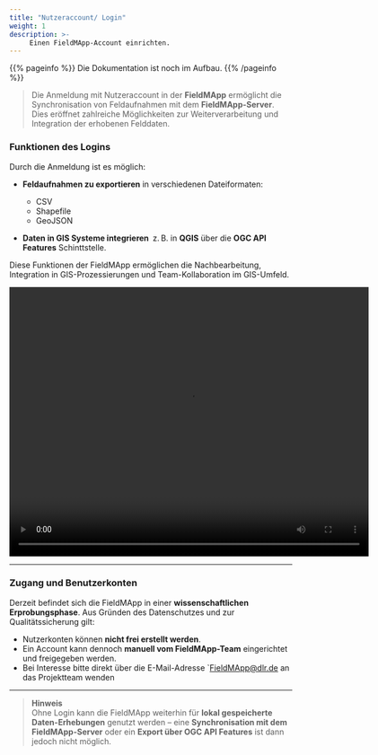```yaml
---
title: "Nutzeraccount/ Login"
weight: 1
description: >-
     Einen FieldMApp-Account einrichten.
---
```


{{% pageinfo %}}
Die Dokumentation ist noch im Aufbau.
{{% /pageinfo %}}

> Die Anmeldung mit Nutzeraccount in der **FieldMApp** ermöglicht die Synchronisation von Feldaufnahmen mit dem **FieldMApp-Server**. Dies eröffnet zahlreiche Möglichkeiten zur Weiterverarbeitung und Integration der erhobenen Felddaten.

### Funktionen des Logins

Durch die Anmeldung ist es möglich:

- **Feldaufnahmen zu exportieren** in verschiedenen Dateiformaten:
  - CSV  
  - Shapefile  
  - GeoJSON  

- **Daten in GIS Systeme integrieren ** z. B. in **QGIS** über die **OGC API Features** Schinttstelle.

Diese Funktionen der FieldMApp ermöglichen die Nachbearbeitung, Integration in GIS-Prozessierungen und Team-Kollaboration im GIS-Umfeld.

<video width="640" height="480" controls>
  <source src="https://github.com/fieldmapp/fieldmapp.github.io/raw/refs/heads/master/assets/video/fm_login.mp4" type="video/mp4">
</video>


---

### Zugang und Benutzerkonten

Derzeit befindet sich die FieldMApp in einer **wissenschaftlichen Erprobungsphase**. Aus Gründen des Datenschutzes und zur Qualitätssicherung gilt:

- Nutzerkonten können **nicht frei erstellt werden**.
- Ein Account kann dennoch **manuell vom FieldMApp-Team** eingerichtet und freigegeben werden.
- Bei Interesse bitte direkt über die E-Mail-Adresse `FieldMApp@dlr.de an das Projektteam wenden

---

> **Hinweis**  
> Ohne Login kann die FieldMApp weiterhin für **lokal gespeicherte Daten-Erhebungen** genutzt werden – eine **Synchronisation mit dem FieldMApp-Server** oder ein **Export über OGC API Features** ist dann jedoch nicht möglich.
